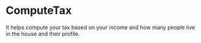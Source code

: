ComputeTax
==========

It helps compute your tax based on your income and how many people live in the house and their profile.
